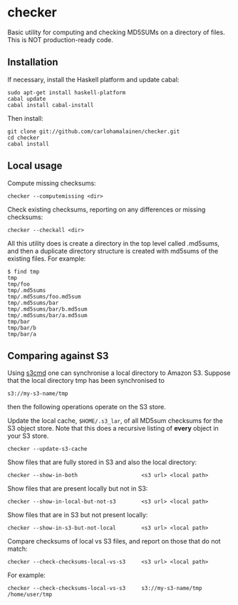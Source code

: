 # checker

Basic utility for computing and checking MD5SUMs on a directory of files. This is NOT production-ready code.

## Installation

If necessary, install the Haskell platform and update cabal:

    sudo apt-get install haskell-platform
    cabal update
    cabal install cabal-install

Then install:

    git clone git://github.com/carlohamalainen/checker.git
    cd checker
    cabal install

## Local usage

Compute missing checksums:

    checker --computemissing <dir>

Check existing checksums, reporting on any differences or missing checksums:

    checker --checkall <dir>

All this utility does is create a directory in the top level called .md5sums, and
then a duplicate directory structure is created with md5sums of the existing files. For example:

    $ find tmp
    tmp
    tmp/foo
    tmp/.md5sums
    tmp/.md5sums/foo.md5sum
    tmp/.md5sums/bar
    tmp/.md5sums/bar/b.md5sum
    tmp/.md5sums/bar/a.md5sum
    tmp/bar
    tmp/bar/b
    tmp/bar/a

## Comparing against S3

Using [s3cmd](http://s3tools.org/s3cmd) one can synchronise a local directory to 
Amazon S3. Suppose that the local directory tmp has been synchronised to

    s3://my-s3-name/tmp

then the following operations operate on the S3 store.

Update the local cache, `$HOME/.s3_lar`, of all MD5sum checksums for the S3 object store. Note that this 
does a recursive listing of **every** object in your S3 store.

    checker --update-s3-cache

Show files that are fully stored in S3 and also the local directory:

    checker --show-in-both                    <s3 url> <local path>

Show files that are present locally but not in S3:

    checker --show-in-local-but-not-s3        <s3 url> <local path>

Show files that are in S3 but not present locally:

    checker --show-in-s3-but-not-local        <s3 url> <local path>

Compare checksums of local vs S3 files, and report on those that do not match:

    checker --check-checksums-local-vs-s3     <s3 url> <local path>
    
For example:

    checker --check-checksums-local-vs-s3     s3://my-s3-name/tmp /home/user/tmp
